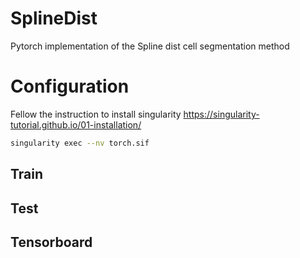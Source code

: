 # SplineDist
Pytorch implementation of the Spline dist cell segmentation method

# Configuration
Fellow the instruction to install singularity
https://singularity-tutorial.github.io/01-installation/

```bash
singularity exec --nv torch.sif
```


## Train


## Test


## Tensorboard
